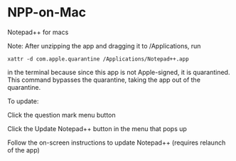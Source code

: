 # NPP-on-Mac
Notepad++ for macs

Note:
After unzipping the app and dragging it to /Applications, run 
```
xattr -d com.apple.quarantine /Applications/Notepad++.app
```
in the terminal because since this app is not Apple-signed, it is quarantined. This command bypasses the quarantine, taking the app out of the quarantine.

To update:

Click the question mark menu button

Click the Update Notepad++ button in the menu that pops up

Follow the on-screen instructions to update Notepad++ (requires relaunch of the app)